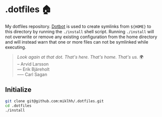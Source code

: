 # .dotfiles 🏠

My dotfiles repository. [Dotbot](https://github.com/anishathalye/dotbot) is used to create symlinks from `${HOME}` to
this directory by running the `./install` shell script. Running `./install` will not overwrite or remove any
existing configuration from the home directory and will instead warn that one or more files can not be symlinked while
executing.

> *Look again at that dot. That's here. That's home. That's us.* 🌍  
> – Arvid Larsson  
> –– Erik Bjäreholt  
> ––– Carl Sagan


## Initialize

```bash
git clone git@github.com:miklhh/.dotfiles.git
cd .dotfiles
./install
```
